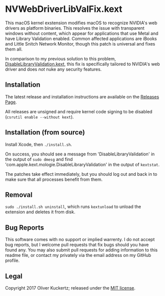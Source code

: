 NVWebDriverLibValFix.kext
=========================

This macOS kernel exstension modifies macOS to recognize NVIDIA's web drivers as platform binaries. This resolves the issue with transparent windows without content, which appear for applications that use Metal and have Library Validation enabled. Common affected applications are iBooks and Little Snitch Network Monitor, though this patch is universal and fixes them all.

In comparison to my previous solution to this problem, [DisableLibraryValidation.kext](https://github.com/mologie/macos-disable-library-validation), this fix is specifically tailored to NVIDIA's web driver and does *not* nuke any security features.

Installation
------------

The latest release and installation instructions  are available on the [Releases Page](https://github.com/mologie/NVWebDriverLibVal/releases).

All releases are unsigned and require kernel code signing to be disabled (`csrutil enable --without kext`).

Installation (from source)
--------------------------

Install Xcode, then `./install.sh`.

On success, you should see a message from 'DisableLibraryValidation' in the output of `sudo dmesg` and find 'com.apple.kext.mologie.DisableLibraryValidation' in the output of `kextstat`.

The patches take effect immediately, but you should log out and back in to make sure that all processes benefit from them.

Removal
-------

`sudo ./install.sh uninstall`, which runs `kextunload` to unload the extension and deletes it from disk.

Bug Reports
-----------

This software comes with no support or implied warrenty. I do not accept bug reports, but I welcome pull requests that fix bugs should you have found any. You may also submit pull requests for adding information to this readme file, or contact my privately via the email address on my GitHub profile.

Legal
-----

Copyright 2017 Oliver Kuckertz; released under the [MIT license](LICENSE).
